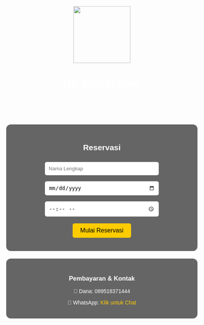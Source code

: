 <!DOCTYPE html>
<html lang="id">
<head>
  <meta charset="UTF-8">
  <meta name="viewport" content="width=device-width, initial-scale=1.0">
  <title>HB Barbershop</title>
  <style>
    body {
      margin: 0;
      font-family: Arial, sans-serif;
      background: url('IMG_2173.png') no-repeat center center/cover;
      color: white;
      text-align: center;
    }

    header {
      padding: 30px;
      background-color: rgba(0, 0, 0, 0.6);
    }

    header img {
      width: 150px;
    }

    .content {
      background-color: rgba(0, 0, 0, 0.6);
      padding: 20px;
      margin: 20px auto;
      max-width: 600px;
      border-radius: 12px;
    }

    .countdown {
      font-size: 24px;
      margin-top: 15px;
      color: #ffcc00;
    }

    button {
      background: #ffcc00;
      border: none;
      padding: 10px 20px;
      font-size: 16px;
      margin-top: 10px;
      cursor: pointer;
      border-radius: 5px;
    }

    input {
      padding: 10px;
      margin: 8px 0;
      width: 90%;
      max-width: 300px;
      border-radius: 5px;
      border: none;
    }

    a {
      color: #ffcc00;
      text-decoration: none;
    }
  </style>
</head>
<body>

  <header>
    <img src="IMG_2173.png" alt="HB Logo">
    <h1>HB Barbershop</h1>
    <p>Potongan Rapi, Gaya Pasti</p>
  </header>

  <div class="content">
    <h2>Reservasi</h2>
    <form id="bookingForm">
      <input type="text" id="nama" placeholder="Nama Lengkap" required><br>
      <input type="date" id="tanggal" required><br>
      <input type="time" id="waktu" required><br>
      <button type="button" onclick="startBooking()">Mulai Reservasi</button>
    </form>
    <div class="countdown" id="timer"></div>
  </div>

  <div class="content">
    <h3>Pembayaran & Kontak</h3>
    <p>📱 Dana: 089518371444</p>
    <p>💬 WhatsApp: <a href="https://wa.me/6289518371444" target="_blank">Klik untuk Chat</a></p>
  </div>

  <script>
    function startBooking() {
      const nama = document.getElementById('nama').value;
      const tanggal = document.getElementById('tanggal').value;
      const waktu = document.getElementById('waktu').value;

      if (!nama || !tanggal || !waktu) {
        alert("Isi semua data terlebih dahulu.");
        return;
      }

      // Timer mundur
      let timeLeft = 60 * 60;
      const countdownElement = document.getElementById('timer');

      function updateTimer() {
        const minutes = Math.floor(timeLeft / 60);
        const seconds = timeLeft % 60;
        countdownElement.textContent = `Waktu tersisa: ${minutes}m ${seconds < 10 ? '0' : ''}${seconds}s`;

        if (timeLeft <= 0) {
          clearInterval(timerInterval);
          countdownElement.textContent = "Waktu habis!";
        }
        timeLeft--;
      }

      updateTimer();
      const timerInterval = setInterval(updateTimer, 1000);

      // Kirim WhatsApp otomatis
      const pesan = `Halo HB Barbershop,\nSaya *${nama}* ingin reservasi pada:\n📅 Tanggal: ${tanggal}\n⏰ Jam: ${waktu}\n\nReservasi ini akan aktif selama 1 jam.`;
      const waUrl = `https://wa.me/6289518371444?text=${encodeURIComponent(pesan)}`;
      window.open(waUrl, '_blank');
    }
  </script>

</body>
</html>

